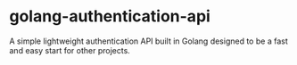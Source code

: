 # golang-authentication-api
A simple lightweight authentication API built in Golang designed to be a fast and easy start for other projects.
